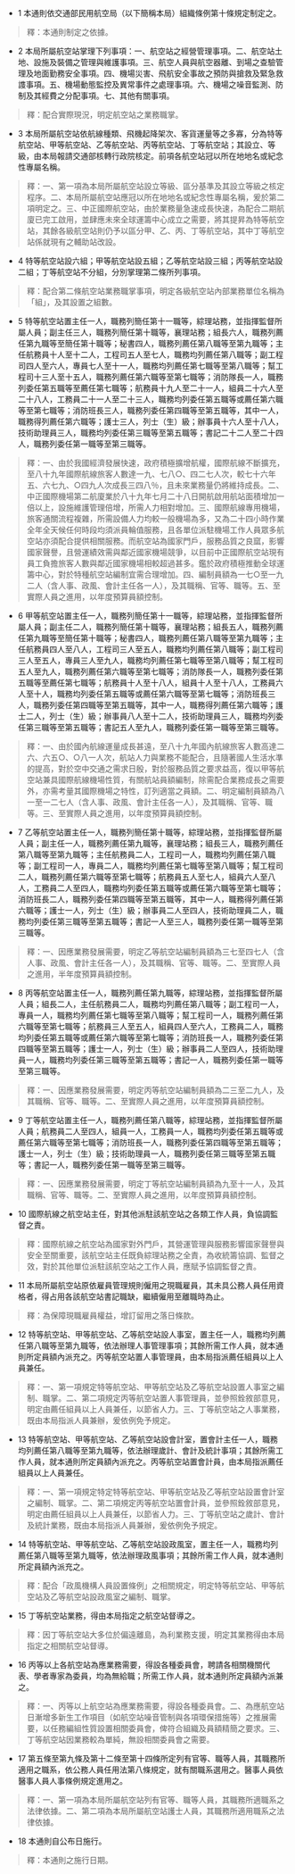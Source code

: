 * 1 本通則依交通部民用航空局（以下簡稱本局）組織條例第十條規定制定之。

> 釋：本通則制定之依據。

* 2 本局所屬航空站掌理下列事項：一、航空站之經營管理事項。二、航空站土地、設施及裝備之管理與維護事項。三、航空人員與航空器離、到場之查驗管理及地面勤務安全事項。四、機場災害、飛航安全事故之預防與搶救及緊急救謢事項。五、機場動態監控及異常事件之處理事項。六、機場之噪音監測、防制及其經費之分配事項。七、其他有關事項。

> 釋：配合實際現況，明定航空站之業務職掌。

* 3 本局所屬航空站依航線種類、飛機起降架次、客貨運量等之多寡，分為特等航空站、甲等航空站、乙等航空站、丙等航空站、丁等航空站；其設立、等級，由本局報請交通部核轉行政院核定。前項各航空站冠以所在地地名或紀念性專屬名稱。

> 釋：一、第一項為本局所屬航空站設立等級、區分基準及其設立等級之核定程序。二、本局所屬航空站應冠以所在地地名或紀念性專屬名稱，爰於第二項明定之。三、中正國際航空站，由於業務量急速成長快速，為配合二期航廈已完工啟用，並肆應未來全球運籌中心成立之需要，將其提昇為特等航空站，其餘各級航空站則仍予以區分甲、乙、丙、丁等航空站，其中丁等航空站係就現有之輔助站改設。

* 4 特等航空站設六組；甲等航空站設五組；乙等航空站設三組；丙等航空站設二組；丁等航空站不分組，分別掌理第二條所列事項。

> 釋：配合第二條航空站業務職掌事項，明定各級航空站內部業務單位名稱為「組」，及其設置之組數。

* 5 特等航空站置主任一人，職務列簡任第十一職等，綜理站務，並指揮監督所屬人員；副主任三人，職務列簡任第十職等，襄理站務；組長六人，職務列薦任第九職等至簡任第十職等；秘書四人，職務列薦任第八職等至第九職等；主任航務員十人至十二人，工程司五人至七人，職務均列薦任第八職等；副工程司四人至六人，專員七人至十一人，職務均列薦任第七職等至第八職等；幫工程司十三人至十五人，職務列薦任第六職等至第七職等；消防隊長一人，職務列委任第五職等至薦任第七職等；航務員十九人至二十一人，組員二十六人至二十八人，工務員二十一人至二十三人，職務均列委任第五職等或薦任第六職等至第七職等；消防班長三人，職務列委任第四職等至第五職等，其中一人，職務得列薦任第六職等；護士三人，列士（生）級；辦事員十六人至十八人，技術助理員三人，職務均列委任第三職等至第五職等；書記二十二人至二十四人，職務列委任第一職等至第三職等。

> 釋：一、由於我國經濟發展快速，政府積極擴增航權，國際航線不斷擴充，至八十九年國際航線旅客人數達一九、七八○、四二七人次，較七十六年五、六七九、○四九人次成長三四八％，且未來業務量仍將維持成長。二、中正國際機場第二航廈業於八十九年七月二十八日開航啟用航站面積增加一倍以上，設施維護管理倍增，所需人力相對增加。三、國際航線專用機場，旅客通關流程複雜，所需設備人力均較一般機場為多，又為二十四小時作業全年全天候任何時段均須派員輪值服務，且各單位派駐機場工作人員眾多航空站亦須配合提供相關服務。而航空站為國家門戶，服務品質之良窳，影響國家聲譽，且營運績效需與鄰近國家機場競爭，以目前中正國際航空站現有員工負擔旅客人數與鄰近國家機場相較超過甚多。鑑於政府積極推動全球運籌中心，對於特種航空站編制宜需合理增加。四、編制員額為一七○至一九二人（含人事、政風、會計主任各一人），及其職稱、官等、職等。五、至實際人員之進用，以年度預算員額控制。

* 6 甲等航空站置主任一人，職務列簡任第十一職等，綜理站務，並指揮監督所屬人員；副主任二人，職務列簡任第十職等，襄理站務；組長五人，職務列薦任第九職等至簡任第十職等；秘書四人，職務列薦任第八職等至第九職等；主任航務員四人至八人，工程司三人至五人，職務均列薦任第八職等；副工程司三人至五人，專員三人至九人，職務均列薦任第七職等至第八職等；幫工程司五人至九人，職務列薦任第六職等至第七職等；消防隊長一人，職務列委任第五職等至薦任第七職等；航務員十人至十八人，組員十人至十八人，工務員六人至十人，職務均列委任第五職等或薦任第六職等至第七職等；消防班長三人，職務列委任第四職等至第五職等，其中一人，職務得列薦任第六職等；護士二人，列士（生）級；辦事員八人至十二人，技術助理員三人，職務均列委任第三職等至第五職等；書記五人至九人，職務列委任第一職等至第三職等。

> 釋：一、由於國內航線運量成長甚遠，至八十九年國內航線旅客人數高達二六、六五○、○八一人次，航站人力與業務不能配合，且隨著國人生活水準的提高，對於空中交通之需求日殷，對於服務品質之要求益高，復以甲等航空站兼具國際航線機場性質，有關航站員額編制，除需配合業務成長之需要外，亦需考量其國際機場之特性，訂列適當之員額。二、明定編制員額為八一至一二七人（含人事、政風、會計主任各一人），及其職稱、官等、職等。三、至實際人員之進用，以年度預算員額控制。

* 7 乙等航空站置主任一人，職務列簡任第十職等，綜理站務，並指揮監督所屬人員；副主任一人，職務列薦任第九職等，襄理站務；組長三人，職務列薦任第八職等至第九職等；主任航務員二人，工程司一人，職務均列薦任第八職等；副工程司一人，專員二人，職務均列薦任第七職等至第八職等；幫工程司二人，職務列薦任第六職等至第七職等；航務員五人至七人，組員六人至八人，工務員二人至四人，職務均列委任第五職等或薦任第六職等至第七職等；消防班長二人，職務列委任第四職等至第五職等，其中一人，職務得列薦任第六職等；護士一人，列士（生）級；辦事員二人至四人，技術助理員二人，職務均列委任第三職等至第五職等；書記一人至三人，職務列委任第一職等至第三職等。

> 釋：一、因應業務發展需要，明定乙等航空站編制員額為三七至四七人（含人事、政風、會計主任各一人），及其職稱、官等、職等。二、至實際人員之進用，半年度預算員額控制。

* 8 丙等航空站置主任一人，職務列薦任第九職等，綜理站務，並指揮監督所屬人員；組長二人，主任航務員二人，職務均列薦任第八職等；副工程司一人，專員一人，職務均列薦任第七職等至第八職等；幫工程司一人，職務列薦任第六職等至第七職等；航務員三人至五人，組員四人至六人，工務員二人，職務均列委任第五職等或薦任第六職等至第七職等；消防班長一人，職務列委任第四職等至第五職等；護士一人，列士（生）級；辦事員二人至四人，技術助理員一人，職務均列委任第三職等至第五職等；書記一人，職務列委任第一職等至第三職等。

> 釋：一、因應業務發展需要，明定丙等航空站編制員額為二三至二九人，及其職稱、官等、職等。二、至實際人員之進用，以年度預算員額控制。

* 9 丁等航空站置主任一人，職務列薦任第八職等，綜理站務，並指揮監督所屬人員；航務員二人至四人，組員一人，工務員一人，職務均列委任第五職等或薦任第六職等至第七職等；消防班長一人，職務列委任第四職等至第五職等；護士一人，列士（生）級；技術助理員一人，職務列委任第三職等至第五職等；書記一人，職務列委任第一職等至第三職等。

> 釋：一、因應業務發展需要，明定丁等航空站編制員額為九至十一人，及其職稱、官等、職等。二、至實際人員之進用，以年度預算員額控制。

* 10 國際航線之航空站主任，對其他派駐該航空站之各類工作人員，負協調監督之責。

> 釋：國際航線之航空站為國家對外門戶，其營運管理與服務影響國家聲譽與安全至關重要，該航空站主任既負綜理站務之全責，為收統籌協調、監督之效，對於其他單位派駐該航空站之工作人員，應賦予協調監督之責。

* 11 本局所屬航空站原依雇員管理規則僱用之現職雇員，其未具公務人員任用資格者，得占用各該航空站書記職缺，繼續僱用至離職時為止。

> 釋：為保障現職雇員權益，增訂留用之落日條款。

* 12 特等航空站、甲等航空站、乙等航空站設人事室，置主任一人，職務均列薦任第八職等至第九職等，依法辦理人事管理事項；其餘所需工作人員，就本通則所定員額內派充之。丙等航空站置人事管理員，由本局指派薦任組員以上人員兼任。

> 釋：一、第一項規定特等航空站、甲等航空站及乙等航空站設置人事室之編制、職掌。二、第二項規定丙等航空站置人事管理員，並參照銓敘部意見，明定由薦任組員以上人員兼任，以節省人力。三、丁等航空站之人事業務，既由本局指派人員兼辦，爰依例免予規定。

* 13 特等航空站、甲等航空站、乙等航空站設會計室，置會計主任一人，職務均列薦任第八職等至第九職等，依法辦理歲計、會計及統計事項；其餘所需工作人員，就本通則所定員額內派充之。丙等航空站置會計員，由本局指派薦任組員以上人員兼任。

> 釋：一、第一項規定特定特等航空站、甲等航空站及乙等航空站設置會計室之編制、職掌。二、第二項規定丙等航空站置會計員，並參照銓敘部意見，明定由薦任組員以上人員兼任，以節省人力。三、丁等航空站之歲計、會計及統計業務，既由本局指派人員兼辦，爰依例免予規定。

* 14 特等航空站、甲等航空站、乙等航空站設政風室，置主任一人，職務均列薦任第八職等至第九職等，依法辦理政風事項；其餘所需工作人員，就本通則所定員額內派充之。

> 釋：配合「政風機構人員設置條例」之相關規定，明定特等航空站、甲等航空站及乙等航空站設政風室之編制、職掌。

* 15 丁等航空站業務，得由本局指定之航空站督導之。

> 釋：因丁等航空站大多位於偏遠離島，為利業務支援，明定其業務得由本局指定之相關航空站督導。

* 16 丙等以上各航空站為應業務需要，得設各種委員會，聘請各相關機關代表、學者專家為委員，均為無給職；所需工作人員，就本通則所定員額內派兼之。

> 釋：一、丙等以上航空站為應業務需要，得設各種委員會。二、為應航空站日漸增多新生工作項目（如航空站噪音管制與各項環保措施等）之推展需要，以任務編組性質設置相關委員會，俾符合組織及員額精簡之要求。三、丁等航空站因業務較為單純，無設相關委員會之需要。

* 17 第五條至第九條及第十二條至第十四條所定列有官等、職等人員，其職務所適用之職系，依公務人員任用法第八條規定，就有關職系選用之。醫事人員依醫事人員人事條例規定進用之。

> 釋：一、第一項為本局所屬航空站列有官等、職等人員，其職務所適職系之法律依據。二、第二項為本局所屬航空站護士人員，其職務所適用職系之法律依據。

* 18 本通則自公布日施行。

> 釋：本通則之施行日期。


